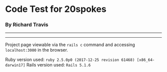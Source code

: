 # Code Test for 20spokes
### By Richard Travis
* * *
* * *
Project page viewable via the `rails c` command and accessing `localhost:3000` in the browser.

Ruby version used: `ruby 2.5.0p0 (2017-12-25 revision 61468) [x86_64-darwin17]`
Rails version used: `Rails 5.1.6`
